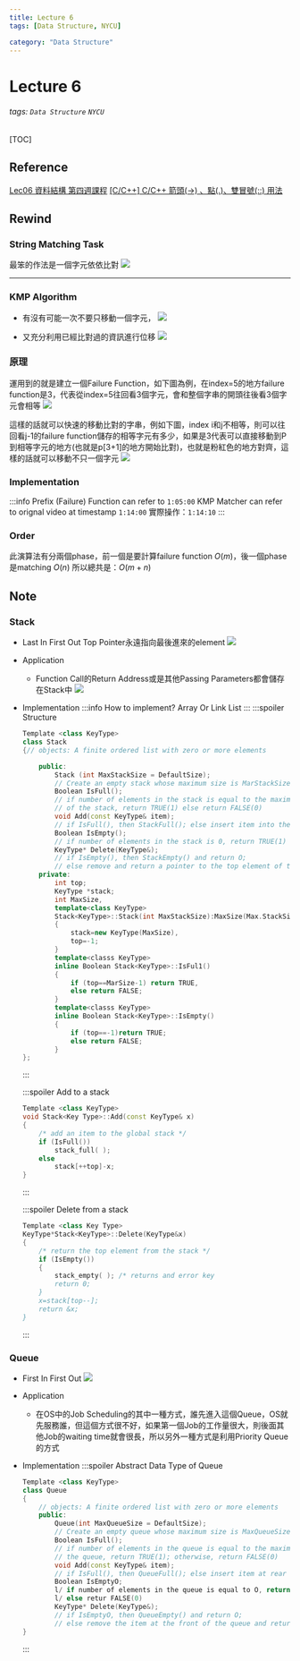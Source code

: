 ```yaml
---
title: Lecture 6
tags: [Data Structure, NYCU]

category: "Data Structure"
---
```


# Lecture 6
###### tags: `Data Structure` `NYCU`
[TOC]

## Reference
[Lec06 資料結構 第四週課程](https://youtu.be/5HBMYNYYGZU)
[[C/C++] C/C++ 箭頭(->) 、點(.)、雙冒號(::) 用法](https://gist.github.com/LeeKLTW/e5004f2d7046d43676d0891af8a13ef7)

## Rewind
### String Matching Task
最笨的作法是一個字元依依比對
![](https://i.imgur.com/qwCSoNe.png)

---
### KMP Algorithm
* 有沒有可能一次不要只移動一個字元，
![](https://i.imgur.com/zNhwzCt.png)

* 又充分利用已經比對過的資訊進行位移
![](https://i.imgur.com/7uvOfzP.png)

### 原理
運用到的就是建立一個Failure Function，如下圖為例，在index=5的地方failure function是3，代表從index=5往回看3個字元，會和整個字串的開頭往後看3個字元會相等
![](https://i.imgur.com/k8auhgP.png)

這樣的話就可以快速的移動比對的字串，例如下圖，index i和j不相等，則可以往回看j-1的failure function儲存的相等字元有多少，如果是3代表可以直接移動到P到相等字元的地方(也就是p[3+1]的地方開始比對)，也就是粉紅色的地方對齊，這樣的話就可以移動不只一個字元
![](https://i.imgur.com/vrO4YnO.png)

### Implementation
:::info
Prefix (Failure) Function can refer to `1:05:00`
KMP Matcher can refer to orignal video at timestamp `1:14:00`
實際操作：`1:14:10`
:::

### Order
此演算法有分兩個phase，前一個是要計算failure function $O(m)$，後一個phase是matching $O(n)$
所以總共是：$O(m+n)$
## Note
### Stack
* Last In First Out
Top Pointer永遠指向最後進來的element
![](https://i.imgur.com/wFZMQXA.png)
* Application
    * Function Call的Return Address或是其他Passing Parameters都會儲存在Stack中
        ![](https://i.imgur.com/mvfzAgR.png)

* Implementation
    :::info
    How to implement? Array Or Link List
    :::
    :::spoiler Structure
    ```c++
    Template <class KeyType>
    class Stack
    {// objects: A finite ordered list with zero or more elements

        public:
            Stack (int MaxStackSize = DefaultSize);
            // Create an empty stack whose maximum size is MarStackSize
            Boolean IsFull();
            // if number of elements in the stack is equal to the maximum size
            // of the stack, return TRUE(1) else return FALSE(0)
            void Add(const KeyType& item);
            // if IsFull(), then StackFull(); else insert item into the top of the stack.
            Boolean IsEmpty();
            // if number of elements in the stack is 0, return TRUE(1) else return FALSE(0)
            KeyType* Delete(KeyType&);
            // if IsEmpty(), then StackEmpty() and return O;
            // else remove and return a pointer to the top element of the stack.
        private:
            int top;
            KeyType *stack;
            int MaxSize,
            template<class KeyType>
            Stack<KeyType>::Stack(int MaxStackSize):MaxSize(Max.StackSize)
            {
                stack=new KeyType(MaxSize),
                top=-1;
            }
            template<classs KeyType>
            inline Boolean Stack<KeyType>::IsFul1()
            {
                if (top==MarSize-1) return TRUE,
                else return FALSE;
            }
            template<classs KeyType>
            inline Boolean Stack<KeyType>::IsEmpty()
            {
                if (top==-1)return TRUE;
                else return FALSE;
            }
    };
    ```
    :::
    
    :::spoiler Add to a stack
    ```c++
    Template <class KeyType>
    void Stack<Key Type>::Add(const KeyType& x)
    {
        /* add an item to the global stack */
        if (IsFull())
            stack_full( );
        else
            stack[++top]-x;
    }
    ```
    :::

    :::spoiler Delete from a stack
    ```c++
    Template <class Key Type>
    KeyType*Stack<KeyType>::Delete(KeyType&x)
    {
        /* return the top element from the stack */
        if (IsEmpty())
        {
            stack_empty( ); /* returns and error key
            return 0;
        }
        x=stack[top--];
        return &x;
    }
    ```
    :::

### Queue
* First In First Out
![](https://i.imgur.com/MmC6x23.png)

* Application
    * 在OS中的Job Scheduling的其中一種方式，誰先進入這個Queue，OS就先服務誰，但這個方式很不好，如果第一個Job的工作量很大，則後面其他Job的waiting time就會很長，所以另外一種方式是利用Priority Queue的方式

* Implementation
    :::spoiler Abstract Data Type of Queue
    ```c++
    Template <class KeyType>
    class Queue
    {
        // objects: A finite ordered list with zero or more elements
        public:
            Queue(int MaxQueueSize = DefaultSize);
            // Create an empty queue whose maximum size is MaxQueueSize
            Boolean IsFull();
            // if number of elements in the queue is equal to the maximum size of
            // the queue, return TRUE(1); otherwise, return FALSE(0)
            void Add(const KeyType& item);
            // if IsFull(), then QueueFull(); else insert item at rear of the queue
            Boolean IsEmptyO;
            l/ if number of elements in the queue is equal to O, return TRUE(1)
            l/ else retur FALSE(0)
            KeyType* Delete(KeyType&);
            // if IsEmptyO, then QueueEmpty() and return O;
            // else remove the item at the front of the queue and return a pointer to it
    }
    ```
    :::